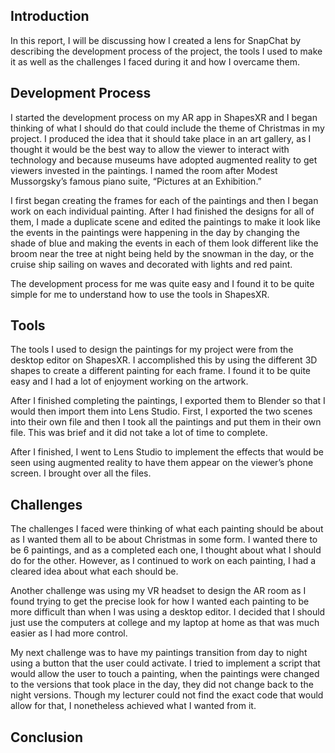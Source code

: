 ## Introduction

In this report, I will be discussing how I created a lens for SnapChat by describing the development process of the project, the tools I used to make it as well as the challenges I faced during it and how I overcame them.  

## Development Process  

I started the development process on my AR app in ShapesXR and I began thinking of what I should do that could include the theme of Christmas in my project. I produced the idea that it should take place in an art gallery, as I thought it would be the best way to allow the viewer to interact with technology and because museums have adopted augmented reality to get viewers invested in the paintings. I named the room after Modest Mussorgsky’s famous piano suite, “Pictures at an Exhibition.” 

I first began creating the frames for each of the paintings and then I began work on each individual painting. After I had finished the designs for all of them, I made a duplicate scene and edited the paintings to make it look like the events in the paintings were happening in the day by changing the shade of blue and making the events in each of them look different like the broom near the tree at night being held by the snowman in the day, or the cruise ship sailing on waves and decorated with lights and red paint. 

The development process for me was quite easy and I found it to be quite simple for me to understand how to use the tools in ShapesXR. 

## Tools 

The tools I used to design the paintings for my project were from the desktop editor on ShapesXR. I accomplished this by using the different 3D shapes to create a different painting for each frame. I found it to be quite easy and I had a lot of enjoyment working on the artwork. 

After I finished completing the paintings, I exported them to Blender so that I would then import them into Lens Studio. First, I exported the two scenes into their own file and then I took all the paintings and put them in their own file. This was brief and it did not take a lot of time to complete. 

After I finished, I went to Lens Studio to implement the effects that would be seen using augmented reality to have them appear on the viewer’s phone screen. I brought over all the files. 

## Challenges

The challenges I faced were thinking of what each painting should be about as I wanted them all to be about Christmas in some form. I wanted there to be 6 paintings, and as a completed each one, I thought about what I should do for the other. However, as I continued to work on each painting, I had a cleared idea about what each should be. 

Another challenge was using my VR headset to design the AR room as I found trying to get the precise look for how I wanted each painting to be more difficult than when I was using a desktop editor. I decided that I should just use the computers at college and my laptop at home as that was much easier as I had more control. 

My next challenge was to have my paintings transition from day to night using a button that the user could activate. I tried to implement a script that would allow the user to touch a painting, when the paintings were changed to the versions that took place in the day, they did not change back to the night versions. Though my lecturer could not find the exact code that would allow for that, I nonetheless achieved what I wanted from it. 

## Conclusion
